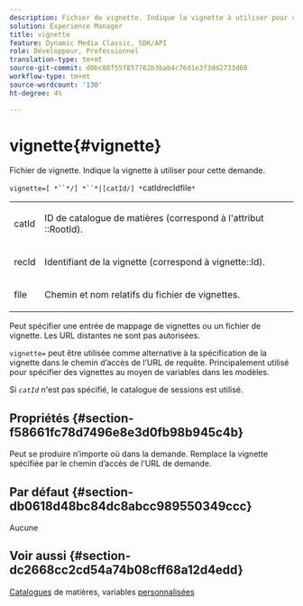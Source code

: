 ```yaml
---
description: Fichier de vignette. Indique la vignette à utiliser pour cette demande.
solution: Experience Manager
title: vignette
feature: Dynamic Media Classic, SDK/API
role: Développeur, Professionnel
translation-type: tm+mt
source-git-commit: d0bc88f55f857762b3bab4c76d1e3f3dd2733d60
workflow-type: tm+mt
source-wordcount: '130'
ht-degree: 4%

---
```



# vignette{#vignette}

Fichier de vignette. Indique la vignette à utiliser pour cette demande.

`vignette=[ *``*/] *``*|[catId/] *`catIdrecIdfile`*`

<table id="simpletable_432EC5501CA3431B83A762C3EE4E8DD2"> 
 <tr class="strow"> 
  <td class="stentry"> <p><span class="varname"> catId</span> </p> </td> 
  <td class="stentry"> <p>ID de catalogue de matières (correspond à l'attribut <span class="codeph">::RootId</span>). </p></td> 
 </tr> 
 <tr class="strow"> 
  <td class="stentry"> <p><span class="varname"> recId</span> </p></td> 
  <td class="stentry"> <p>Identifiant de la vignette (correspond à <span class="codeph"> vignette::Id</span>). </p></td> 
 </tr> 
 <tr class="strow"> 
  <td class="stentry"> <p><span class="varname"> file</span> </p></td> 
  <td class="stentry"> <p>Chemin et nom relatifs du fichier de vignettes. </p></td> 
 </tr> 
</table>

Peut spécifier une entrée de mappage de vignettes ou un fichier de vignette. Les URL distantes ne sont pas autorisées.

`vignette=` peut être utilisée comme alternative à la spécification de la vignette dans le chemin d’accès de l’URL de requête. Principalement utilisé pour spécifier des vignettes au moyen de variables dans les modèles.

Si *`catId`* n&#39;est pas spécifié, le catalogue de sessions est utilisé.

## Propriétés {#section-f58661fc78d7496e8e3d0fb98b945c4b}

Peut se produire n’importe où dans la demande. Remplace la vignette spécifiée par le chemin d’accès de l’URL de demande.

## Par défaut {#section-db0618d48bc84dc8abcc989550349ccc}

Aucune

## Voir aussi {#section-dc2668cc2cd54a74b08cff68a12d4edd}

[Catalogues](../../../../../ir-api/http-protocol/image-rendering-api-ref/c-ir-http-protocol-ref/c-ir-http-protocol-syntax-and-features/c-ir-http-material-catalogs/c-ir-http-material-catalogs.md#concept-772742c1688f420a88a56f5136ad1db2) de matières, variables  [personnalisées](../../../../../ir-api/http-protocol/image-rendering-api-ref/c-ir-http-protocol-ref/c-ir-http-protocol-syntax-and-features/c-ir-custom-variables/c-ir-custom-variables.md#concept-8a1d9a50d09a4b7b97b8c83365971f96)
